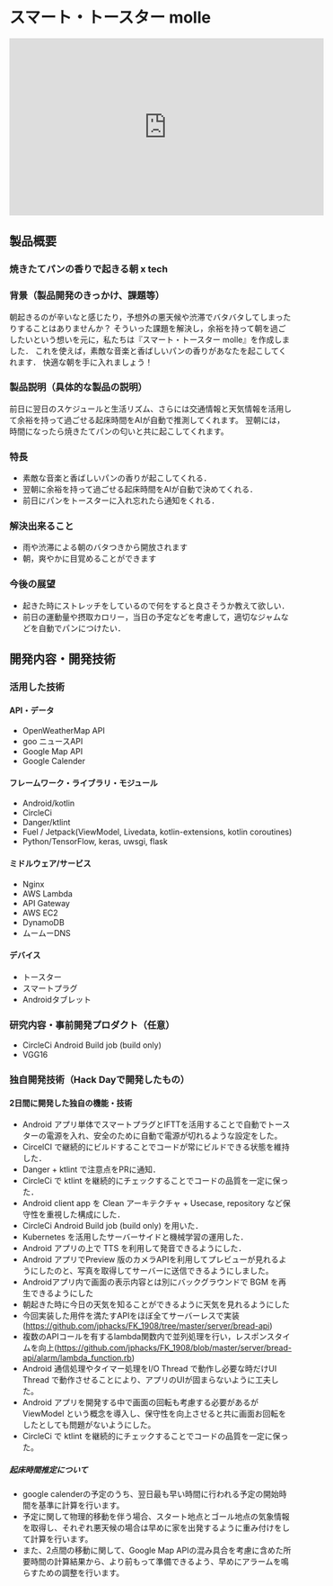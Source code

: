 # スマート・トースター molle

<iframe width="560" height="315" src="https://www.youtube.com/embed/sWgyxhGbqFs" frameborder="0" allow="accelerometer; autoplay; encrypted-media; gyroscope; picture-in-picture" allowfullscreen></iframe>

## 製品概要
### 焼きたてパンの香りで起きる朝 x tech

### 背景（製品開発のきっかけ、課題等）
朝起きるのが辛いなと感じたり，予想外の悪天候や渋滞でバタバタしてしまったりすることはありませんか？
そういった課題を解決し，余裕を持って朝を過ごしたいという想いを元に，私たちは『スマート・トースター molle』を作成しました．
これを使えば，素敵な音楽と香ばしいパンの香りがあなたを起こしてくれます．
快適な朝を手に入れましょう！

### 製品説明（具体的な製品の説明）
前日に翌日のスケジュールと生活リズム、さらには交通情報と天気情報を活用して余裕を持って過ごせる起床時間をAIが自動で推測してくれます。
翌朝には，時間になったら焼きたてパンの匂いと共に起こしてくれます。

### 特長
* 素敵な音楽と香ばしいパンの香りが起こしてくれる．
* 翌朝に余裕を持って過ごせる起床時間をAIが自動で決めてくれる．
* 前日にパンをトースターに入れ忘れたら通知をくれる．

### 解決出来ること
* 雨や渋滞による朝のバタつきから開放されます
* 朝，爽やかに目覚めることができます

### 今後の展望
* 起きた時にストレッチをしているので何をすると良さそうか教えて欲しい．
* 前日の運動量や摂取カロリー，当日の予定などを考慮して，適切なジャムなどを自動でパンにつけたい．

## 開発内容・開発技術
### 活用した技術
#### API・データ
* OpenWeatherMap API
* goo ニュースAPI
* Google Map API
* Google Calender

#### フレームワーク・ライブラリ・モジュール
* Android/kotlin
* CircleCi
* Danger/ktlint
* Fuel / Jetpack(ViewModel, Livedata, kotlin-extensions, kotlin coroutines)
* Python/TensorFlow, keras, uwsgi, flask

#### ミドルウェア/サービス
* Nginx
* AWS Lambda
* API Gateway
* AWS EC2
* DynamoDB
* ムームーDNS

#### デバイス
* トースター
* スマートプラグ
* Androidタブレット

### 研究内容・事前開発プロダクト（任意）
* CircleCi Android Build job (build only)
* VGG16

### 独自開発技術（Hack Dayで開発したもの）
#### 2日間に開発した独自の機能・技術
* Android アプリ単体でスマートプラグとIFTTを活用することで自動でトースターの電源を入れ、安全のために自動で電源が切れるような設定をした。
* CircelCI で継続的にビルドすることでコードが常にビルドできる状態を維持した．
* Danger + ktlint で注意点をPRに通知．
* CircleCi で ktlint を継続的にチェックすることでコードの品質を一定に保った．
* Android client app を Clean アーキテクチャ + Usecase, repository など保守性を重視した構成にした．
* CircleCi Android Build job (build only) を用いた．
* Kubernetes を活用したサーバーサイドと機械学習の運用した．
* Android アプリの上で TTS を利用して発音できるようにした．
* Android アプリでPreview 版のカメラAPIを利用してプレビューが見れるようにしたのと、写真を取得してサーバーに送信できるようにしました。
* Androidアプリ内で画面の表示内容とは別にバックグラウンドで BGM を再生できるようにした
* 朝起きた時に今日の天気を知ることができるように天気を見れるようにした
* 今回実装した用件を満たすAPIをほぼ全てサーバーレスで実装(https://github.com/jphacks/FK_1908/tree/master/server/bread-api)
* 複数のAPIコールを有するlambda関数内で並列処理を行い，レスポンスタイムを向上(https://github.com/jphacks/FK_1908/blob/master/server/bread-api/alarm/lambda_function.rb)
* Android 通信処理やタイマー処理をI/O Thread で動作し必要な時だけUI Thread で動作させることにより、アプリのUIが固まらないように工夫した。
* Android アプリを開発する中で画面の回転も考慮する必要があるが ViewModel という概念を導入し、保守性を向上させると共に画面お回転をしたとしても問題がないようにした。
* CircleCi で ktlint を継続的にチェックすることでコードの品質を一定に保った。

##### 起床時間推定について
- google calenderの予定のうち、翌日最も早い時間に行われる予定の開始時間を基準に計算を行います。
- 予定に関して物理的移動を伴う場合、スタート地点とゴール地点の気象情報を取得し、それぞれ悪天候の場合は早めに家を出発するように重み付けをして計算を行います。
- また、2点間の移動に関して、Google Map APIの混み具合を考慮に含めた所要時間の計算結果から、より前もって準備できるよう、早めにアラームを鳴らすための調整を行います。
